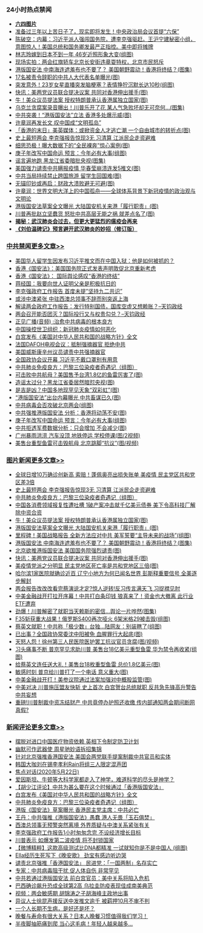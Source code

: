 <div class="catlist">
<h3>24小时热点禁闻</h3>
<ul>
<li><b><a href="64photo" target="_blank">六四图片</a></b></li>
<li><a href="https://github.com/fqnews/bnews/blob/master/baitai/20200522/1332466.md">准备过三年以上苦日子了&#65292;现实即将发生&#65281;中央政治局会议首提&#8220;六保&#8221;</a></li>
<li><a href="https://github.com/fqnews/bnews/blob/master/cbnews/20200522/1332415.md">陈破空：内幕：习近平派人强闯国务院，遭李克强驱赶。王沪宁建秘密小组，意图惊人！美国总统和国务卿发最严正指控。美中即将摊牌 </a></li>
<li><a href="https://github.com/fqnews/bnews/blob/master/yule/20200521/1332313.md">林志玲嫁到日本不到一年 46岁近照形象大变(组图)</a></li>
<li><a href="https://github.com/fqnews/bnews/blob/master/cbnews/20200522/783177.md">现场实拍：两会红旗轿车北京长安街违章耍特权，北京市民怒斥</a></li>
<li><a href="https://github.com/fqnews/bnews/blob/master/topimagenews/20200522/1332589.md">港版国安法 中南海连遮羞布也不要了？ 美国朝野震动！香港将终结？(图集)</a></li>
<li><a href="https://github.com/fqnews/bnews/blob/master/cbnews/20200522/1332646.md">17名被责令辞职的中共人大代表名单曝光(图)</a></li>
<li><a href="https://github.com/fqnews/bnews/blob/master/yule/20200521/1332307.md">突发意外！23岁女星直播突发脑梗塞？表情狰狞沉默长达10秒(组图)</a></li>
<li><a href="https://github.com/fqnews/bnews/blob/master/topimagenews/20200522/1332492.md">快讯：美两党议员联合提决议案 共同对香港伸出援手(图)</a></li>
<li><a href="https://github.com/fqnews/bnews/blob/master/topimagenews/20200522/1332632.md">牛！美众议员提法案 授权特朗普承认香港属独立国家(图)</a></li>
<li><a href="https://github.com/fqnews/bnews/blob/master/cbnews/20200522/1332551.md">乌克兰贪腐案录音曝出！川普乐开了花 某人气急败坏却无可奈何…(图集)</a></li>
<li><a href="https://github.com/fqnews/bnews/blob/master/cnnews/hknews/20200522/1332402.md">中共突袭！“港版国安法”立法 香港多处爆示威(图)</a></li>
<li><a href="https://github.com/fqnews/bnews/blob/master/headline/20200522/1332410.md">许章润再发长文   叹中国成“文明孤岛”</a></li>
<li><a href="https://github.com/fqnews/bnews/blob/master/cnnews/hknews/20200522/1332650.md">「香港的末日」美英媒体：或掀资金人才逃亡潮 一个自由城市的转折点(图)</a></li>
<li><a href="https://github.com/fqnews/bnews/blob/master/topimagenews/20200522/1332789.md">史上最短两会 李克强报告惊现3无 习清算 江派民企走资避难</a></li>
<li><a href="https://github.com/fqnews/bnews/blob/master/cbnews/20200522/1332543.md">细思恐极！曝大数据下的“全民裸奔”惊心案例(图)</a></li>
<li><a href="https://github.com/fqnews/bnews/blob/master/cbnews/20200522/1332696.md">庚子年改写中国命运 预言：今年必有大事(组图)</a></li>
<li><a href="https://github.com/fqnews/bnews/blob/master/cbnews/20200522/1332661.md">谣言遍地跑 黑龙江省委暗批央视(图集)</a></li>
<li><a href="https://github.com/fqnews/bnews/blob/master/cbnews/20200522/1332571.md">美国强力谴责中共瞒报疫情 华春莹崩溃连发5推文(图)</a></li>
<li><a href="https://github.com/fqnews/bnews/blob/master/cbnews/20200522/1332530.md">中共当局持续禁止跨国旅游 留学生回国难(图)</a></li>
<li><a href="https://github.com/fqnews/bnews/blob/master/cnnews/20200522/1332385.md">无锚印钞或再启：财政大溃败避无可避(图)</a></li>
<li><a href="https://github.com/fqnews/bnews/blob/master/ssgc/20200522/1332367.md">许章润：世界文明大洋上的中国孤舟——全球体系背景下新冠疫情的政治观与文明论</a></li>
<li><a href="https://github.com/fqnews/bnews/blob/master/topimagenews/20200522/1332631.md">港版国安法草案全文曝光 大陆国安机关来港「履行职责」(图)</a></li>
<li><a href="https://github.com/fqnews/bnews/blob/master/cbnews/20200521/1332306.md">川普再批赵立坚蠢货 怒批中共高层无能之祸 就差点名了(图)</a></li>
<li><b><a href="https://github.com/fqnews/bnews/blob/master/comments/20200211/1275071.md" target="_blank">揭秘：武汉肺炎会过去，但更大更猛烈的瘟疫会再来</a></b></li>
<li><b><a href="https://github.com/fqnews/bnews/blob/master/comments/20200207/1272816.md" target="_blank">《刘伯温碑记》预言避开武汉肺炎的妙招（修订版）</a></b></li>
</ul>
</div>

<div class="catlist">
<h3><a href="https://github.com/fqnews/bnews/blob/master/cbnews/" target="_blank">中共禁闻</a><span><a href="https://github.com/fqnews/bnews/blob/master/cbnews/" target="_blank" rel="nofollow">更多文章>></a></span></h3>
<ul>
<li><a href="https://github.com/fqnews/bnews/blob/master/cbnews/20200522/1332808.md" target="_blank">美国华人留学生因发布习近平推文而在中国入狱：他是如何被抓的？</a></li>
<li><a href="https://github.com/fqnews/bnews/blob/master/cbnews/20200522/1332837.md" target="_blank">香港《国安法》：美国国务院正式发表声明敦促北京重新考虑</a></li>
<li><a href="https://github.com/fqnews/bnews/blob/master/cbnews/20200522/1332836.md" target="_blank">香港《国安法》： 国际舆论感叹“香港的终结”</a></li>
<li><a href="https://github.com/fqnews/bnews/blob/master/cbnews/20200522/1332792.md" target="_blank">蒋经国：我要向世人证明父亲是积极抗日的</a></li>
<li><a href="https://github.com/fqnews/bnews/blob/master/cbnews/20200522/1332756.md" target="_blank">李克强政府工作报告 首度未提&#8221;坚持九二共识&#8221;</a></li>
<li><a href="https://github.com/fqnews/bnews/blob/master/cbnews/20200522/1332755.md" target="_blank">或涉中澳紧张 中驻西澳总领事不辞而别突返上海</a></li>
<li><a href="https://github.com/fqnews/bnews/blob/master/cbnews/20200522/1332754.md" target="_blank">解读两会政府工作报告：发行特别国债，国库空虚又想赖账？&#8211;天钧政经</a></li>
<li><a href="https://github.com/fqnews/bnews/blob/master/cbnews/20200522/1332753.md" target="_blank">两会召开能否团灭？国际投行又与权贵勾兑？&#8211;天钧政经</a></li>
<li><a href="https://github.com/fqnews/bnews/blob/master/cbnews/20200522/1332641.md" target="_blank">正见广播(音频) :治愈中共病毒的根本良方</a></li>
<li><a href="https://github.com/fqnews/bnews/blob/master/cbnews/20200522/1332644.md" target="_blank">中国操控世卫组织：新冠肺炎疫情如何恶化</a></li>
<li><a href="https://github.com/fqnews/bnews/blob/master/comments/20200522/1332660.md" target="_blank">白宫发布《美国对中华人民共和国的战略方针》全文</a></li>
<li><a href="https://github.com/fqnews/bnews/blob/master/cbnews/20200522/1332704.md" target="_blank">法国DAFOH电视会议：抵制强摘器官 拒绝中共</a></li>
<li><a href="https://github.com/fqnews/bnews/blob/master/cbnews/20200522/1332705.md" target="_blank">美国威斯康辛州议员谴责中共强摘器官</a></li>
<li><a href="https://github.com/fqnews/bnews/blob/master/cbnews/20200522/1332734.md" target="_blank">全国政协会议开幕 习近平不戴口罩别有用意</a></li>
<li><a href="https://github.com/fqnews/bnews/blob/master/comments/20200522/1332716.md" target="_blank">中共肺炎免疫良方：巴黎三位染疫者奇遇记（组图）</a></li>
<li><a href="https://github.com/fqnews/bnews/blob/master/cbnews/20200522/1332708.md" target="_blank">可击败中共航母？美国售予台湾1.8亿的鱼雷厉害了(图)</a></li>
<li><a href="https://github.com/fqnews/bnews/blob/master/cbnews/20200522/1332707.md" target="_blank">造谣太过分？黑龙江省委居然暗怼央视(图)</a></li>
<li><a href="https://github.com/fqnews/bnews/blob/master/cbnews/20200522/1332706.md" target="_blank">是吉是凶？中国多地现罕见天象“双彩虹”(图)</a></li>
<li><a href="https://github.com/fqnews/bnews/blob/master/cbnews/20200522/1332699.md" target="_blank">“港版国安法”出台内幕曝光 中共畜谋已久(图)</a></li>
<li><a href="https://github.com/fqnews/bnews/blob/master/cbnews/20200522/1332698.md" target="_blank">中共病毒会否攻破北京两会(组图)</a></li>
<li><a href="https://github.com/fqnews/bnews/blob/master/cbnews/20200522/1332697.md" target="_blank">中共强推港版国安法 分析：香港将动荡不安(图)</a></li>
<li><a href="https://github.com/fqnews/bnews/blob/master/cbnews/20200522/1332696.md" target="_blank">庚子年改写中国命运 预言：今年必有大事(组图)</a></li>
<li><a href="https://github.com/fqnews/bnews/blob/master/cbnews/20200522/1332693.md" target="_blank">中共拒透军费数据分析：只会增加 不会减少(图)</a></li>
<li><a href="https://github.com/fqnews/bnews/blob/master/cbnews/20200522/1332692.md" target="_blank">广州暴雨洪涝 汽车没顶 地铁停运 学校停课(图/2视频)</a></li>
<li><a href="https://github.com/fqnews/bnews/blob/master/cbnews/20200522/1332683.md" target="_blank">美售台重型鱼雷可击毁航母 北京跳脚“抗议”(图/视频)</a></li>

</ul>
</div>
<div class="catlist">
<h3><a href="https://github.com/fqnews/bnews/blob/master/topimagenews/" target="_blank">图片新闻</a><span><a href="https://github.com/fqnews/bnews/blob/master/topimagenews/" target="_blank" rel="nofollow">更多文章>></a></span></h3>
<ul>
<li><a href="https://github.com/fqnews/bnews/blob/master/topimagenews/20200522/1332816.md" target="_blank">全球日增10万确诊创新高 索赔！蓬佩奥亮出损失账单 美疫情 民主党区共和党区差3倍</a></li>
<li><a href="https://github.com/fqnews/bnews/blob/master/topimagenews/20200522/1332789.md" target="_blank">史上最短两会 李克强报告惊现3无 习清算 江派民企走资避难</a></li>
<li><a href="https://github.com/fqnews/bnews/blob/master/comments/20200522/1332716.md" target="_blank">中共肺炎免疫良方：巴黎三位染疫者奇遇记（组图）</a></li>
<li><a href="https://github.com/fqnews/bnews/blob/master/topimagenews/20200522/1332723.md" target="_blank">中国各消费领域报复性遭吐槽 1破产案冲击就千亿美元债券 美下令高科技厂解除中资合资</a></li>
<li><a href="https://github.com/fqnews/bnews/blob/master/topimagenews/20200522/1332632.md" target="_blank">牛！美众议员提法案 授权特朗普承认香港属独立国家(图)</a></li>
<li><a href="https://github.com/fqnews/bnews/blob/master/topimagenews/20200522/1332631.md" target="_blank">港版国安法草案全文曝光 大陆国安机关来港「履行职责」(图)</a></li>
<li><a href="https://github.com/fqnews/bnews/blob/master/topimagenews/20200522/1332626.md" target="_blank">里程碑！美国战略报告 全新方法应对中共 美军誓要“主导未来的战场”(组图)</a></li>
<li><a href="https://github.com/fqnews/bnews/blob/master/topimagenews/20200522/1332589.md" target="_blank">港版国安法 中南海连遮羞布也不要了？ 美国朝野震动！香港将终结？(图集)</a></li>
<li><a href="https://github.com/fqnews/bnews/blob/master/topimagenews/20200522/1332509.md" target="_blank">北京欲推港版国安法 美国国务院强烈谴责(图)</a></li>
<li><a href="https://github.com/fqnews/bnews/blob/master/topimagenews/20200522/1332492.md" target="_blank">快讯：美两党议员联合提决议案 共同对香港伸出援手(图)</a></li>
<li><a href="https://github.com/fqnews/bnews/blob/master/topimagenews/20200522/1332382.md" target="_blank">美疫情党派之分明显 民主党地区死亡率是共和党地区三倍(图)</a></li>
<li><a href="https://github.com/fqnews/bnews/blob/master/topimagenews/20200521/1332291.md" target="_blank">哈尔滨1家医院就确诊近百 辽宁小地方为何已闻名世界 彭斯释重要信号 全美逐步解封</a></li>
<li><a href="https://github.com/fqnews/bnews/blob/master/topimagenews/20200521/1332215.md" target="_blank">两会报告改改改看完蔡演说才定?惊人逆转!反习传言满天飞 习捉襟见肘</a></li>
<li><a href="https://github.com/fqnews/bnews/blob/master/topimagenews/20200521/1332182.md" target="_blank">中美金融战开打拉开序幕！中共打白条印钱 狼真来了！资金也大撤离 此行业ETF遭弃</a></li>
<li><a href="https://github.com/fqnews/bnews/blob/master/topimagenews/20200521/1332127.md" target="_blank">劲爆！川普解密了就职当天赖斯的密信…舆论一片哗然(图集)</a></li>
<li><a href="https://github.com/fqnews/bnews/blob/master/topimagenews/20200521/1332126.md" target="_blank">F35斩获重大战果！俄罗斯S400再次哑火 6架米格29被击毁(组图)</a></li>
<li><a href="https://github.com/fqnews/bnews/blob/master/topimagenews/20200521/1332090.md" target="_blank">蔡英文就职！中共称「极少数」台独…陆网友：别装瞎了(组图)</a></li>
<li><a href="https://github.com/fqnews/bnews/blob/master/topimagenews/20200521/1332089.md" target="_blank">已出事？全国政协常委沈中阳被免 血腥罪行大起底(图)</a></li>
<li><a href="https://github.com/fqnews/bnews/blob/master/topimagenews/20200521/1332067.md" target="_blank">天怒人怨！徐州第三人民医院医护罢工抗议官员贪腐(图/视频)</a></li>
<li><a href="https://github.com/fqnews/bnews/blob/master/topimagenews/20200521/1332066.md" target="_blank">习头痛事不断 普京罕见求助川普 美售台18亿美元重型鱼雷 华为禁令再收紧(组图)</a></li>
<li><a href="https://github.com/fqnews/bnews/blob/master/topimagenews/20200521/1331949.md" target="_blank">给蔡英文连任送大礼！美售台18枚重型鱼雷 总价1.8亿美元(图)</a></li>
<li><a href="https://github.com/fqnews/bnews/blob/master/topimagenews/20200521/1331927.md" target="_blank">敏感时刻 普京给川普打了一个电话 意义重大(图)</a></li>
<li><a href="https://github.com/fqnews/bnews/blob/master/topimagenews/20200521/1331864.md" target="_blank">中美金融战开打！美参议院通过法案加强对中概股监管(图)</a></li>
<li><a href="https://github.com/fqnews/bnews/blob/master/topimagenews/20200520/1331687.md" target="_blank">中美对决 川普施压盟友快斩 史上首次 白宫贺台总统就职 反共急先锋高升警告中共妄想</a></li>
<li><a href="https://github.com/fqnews/bnews/blob/master/topimagenews/20200520/1331670.md" target="_blank">重磅!川普制裁中资冻结财产 中共竟停办护照还收缴 传内部通知两会期间断网 真假?</a></li>

</ul>
</div>
<div class="catlist">
<h3><a href="https://github.com/fqnews/bnews/blob/master/comments/" target="_blank">新闻评论</a><span><a href="https://github.com/fqnews/bnews/blob/master/comments/" target="_blank" rel="nofollow">更多文章>></a></span></h3>
<ul>
<li><a href="https://github.com/fqnews/bnews/blob/master/comments/20200522/1332854.md" target="_blank">摆脱对进口中国医疗物资依赖 英相下令制定防卫计划</a></li>
<li><a href="https://github.com/fqnews/bnews/blob/master/comments/20200522/1332853.md" target="_blank">幽默可作武器使 周星驰妙语拆招集锦</a></li>
<li><a href="https://github.com/fqnews/bnews/blob/master/comments/20200522/1332840.md" target="_blank">针对北京强推香港国安法 美国会两党联手提案制裁中共官员和实体</a></li>
<li><a href="https://github.com/fqnews/bnews/blob/master/comments/20200522/1332834.md" target="_blank">韩国大咖刘在锡李孝利Rain将组三人限定混声团</a></li>
<li><a href="https://github.com/fqnews/bnews/blob/master/comments/20200522/1332819.md" target="_blank">焦点对话(2020年5月22日)</a></li>
<li><a href="https://github.com/fqnews/bnews/blob/master/comments/20200522/1332799.md" target="_blank">爱因斯坦、牛顿等大科学家都走入了神学，难道科学的尽头是神学？</a></li>
<li><a href="https://github.com/fqnews/bnews/blob/master/comments/20200522/1332777.md" target="_blank">【胡少江评论】中共为甚么要在这个时候通过「香港版国安法」</a></li>
<li><a href="https://github.com/fqnews/bnews/blob/master/comments/20200522/1332660.md" target="_blank">白宫发布《美国对中华人民共和国的战略方针》全文</a></li>
<li><a href="https://github.com/fqnews/bnews/blob/master/comments/20200522/1332716.md" target="_blank">中共肺炎免疫良方：巴黎三位染疫者奇遇记（组图）</a></li>
<li><a href="https://github.com/fqnews/bnews/blob/master/comments/20200522/1332718.md" target="_blank">港版《国安法》草案曝光 香港民主党主席：中共必亡</a></li>
<li><a href="https://github.com/fqnews/bnews/blob/master/comments/20200522/1332712.md" target="_blank">王丹：中共强推《港版国安法》愚蠢 港人无畏「玉石俱焚」</a></li>
<li><a href="https://github.com/fqnews/bnews/blob/master/comments/20200522/1332711.md" target="_blank">西澳总领事无预警突然离境 外界质疑与中澳关系紧张有关</a></li>
<li><a href="https://github.com/fqnews/bnews/blob/master/comments/20200522/1332700.md" target="_blank">李克强政府工作报告1小时匆匆念完 不设经济增长目标</a></li>
<li><a href="https://github.com/fqnews/bnews/blob/master/comments/20200522/1332687.md" target="_blank">川普表示 如爆发第二波疫情 将不封锁国家</a></li>
<li><a href="https://github.com/fqnews/bnews/blob/master/comments/20200522/1332684.md" target="_blank">【微博精粹】这款高级测试比DNA都精准 一试就知你是不是中国人 (组图)</a></li>
<li><a href="https://github.com/fqnews/bnews/blob/master/comments/20200522/1332673.md" target="_blank">Ella经历生死写下《晚安歌》 劲宝有感边听边哭</a></li>
<li><a href="https://github.com/fqnews/bnews/blob/master/comments/20200522/1332647.md" target="_blank">谴责北京强推「香港国安法」 民进党：「一国两制」名存实亡</a></li>
<li><a href="https://github.com/fqnews/bnews/blob/master/comments/20200522/1332634.md" target="_blank">专家：中共病毒阻干扰 促人体自伤  非常罕见</a></li>
<li><a href="https://github.com/fqnews/bnews/blob/master/comments/20200522/1332628.md" target="_blank">中共若通过港版国安法 前白宫官员：美中关系将陷入危机</a></li>
<li><a href="https://github.com/fqnews/bnews/blob/master/comments/20200522/1332625.md" target="_blank">巴西确诊飙升恐成全球第2高 乌拉圭防疫表现佳成南美典范</a></li>
<li><a href="https://github.com/fqnews/bnews/blob/master/comments/20200522/1332613.md" target="_blank">视频：两会敏感期 胡锦涛之子胡海峰主政地出事</a></li>
<li><a href="https://github.com/fqnews/bnews/blob/master/comments/20200522/1332601.md" target="_blank">异议人士徐昆声援反送中发推文逾千 被羁押10月不审不判</a></li>
<li><a href="https://github.com/fqnews/bnews/blob/master/comments/20200522/1332600.md" target="_blank">一个人长期不生病，是好还是坏？</a></li>
<li><a href="https://github.com/fqnews/bnews/blob/master/comments/20200522/1332599.md" target="_blank">晚餐与寿命有很大关系？日本人晚餐习惯值得我们学习！</a></li>
<li><a href="https://github.com/fqnews/bnews/blob/master/comments/20200522/1332598.md" target="_blank">半夜脚抽筋痛到爬 当心这毛病！年轻人越来越多&#8230;</a></li>

</ul>
</div>